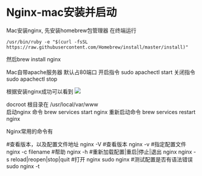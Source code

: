 # Nginx-mac安装并启动  
Mac安装nginx, 先安装homebrew包管理器
在终端运行
```
/usr/bin/ruby -e "$(curl -fsSL https://raw.githubusercontent.com/Homebrew/install/master/install)"

```

然后brew install nginx

Mac自带apache服务器  默认占80端口
开启指令 sudo apachectl start
关闭指令 sudo apachectl stop


根据安装nginx成功可以看到
![](Nginx-mac%E5%AE%89%E8%A3%85%E5%B9%B6%E5%90%AF%E5%8A%A8/BA9012EE-D6B0-4754-BCC8-B9449CDC8C8F.png)

docroot  根目录在 /usr/local/var/www    
启动nginx 命令  brew services start nginx
重新启动命令  brew services restart nginx


Nginx常用的命令有

#查看版本，以及配置文件地址
nginx -V
#查看版本 
nginx -v
#指定配置文件
nginx -c filename
#帮助
nginx -h
#重新加载配置|重启|停止|退出 nginx
nginx -s reload|reopen|stop|quit
#打开 nginx
sudo nginx
#测试配置是否有语法错误
sudo nginx -t